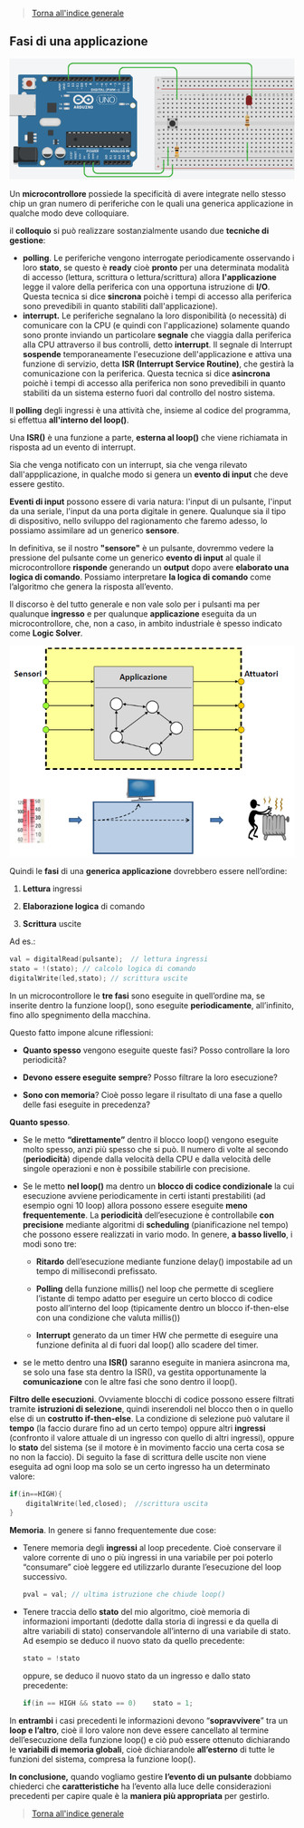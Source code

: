 


>[Torna all'indice generale](index.md)
## **Fasi di una applicazione**

![accensioneled](accensioneled.png)

Un **microcontrollore** possiede la specificità di avere integrate nello stesso chip un gran numero di periferiche con le quali una generica applicazione in qualche modo deve colloquiare.

il **colloquio** si può realizzare sostanzialmente usando due **tecniche di gestione**:
- **polling**. Le periferiche vengono interrogate periodicamente osservando i loro **stato**, se questo è **ready** cioè **pronto** per una determinata modalità di accesso (lettura, scrittura o lettura/scrittura) allora **l'applicazione** legge il valore della periferica con una opportuna istruzione di **I/O**. Questa tecnica si dice **sincrona** poichè i tempi di accesso alla periferica sono prevedibili in quanto stabiliti dall'applicazione).
- **interrupt.** Le periferiche segnalano la loro disponibilità (o necessità) di comunicare con la CPU (e quindi con l'applicazione) solamente quando sono pronte inviando un particolare **segnale** che viaggia dalla periferica alla CPU attraverso il bus controlli, detto **interrupt**. Il segnale di Interrupt **sospende** temporaneamente l'esecuzione dell'applicazione e attiva una funzione di servizio, detta **ISR (Interrupt Service Routine)**, che gestirà la comunicazione con la periferica. Questa tecnica si dice **asincrona** poichè i tempi di accesso alla periferica non sono prevedibili in quanto stabiliti da un sistema esterno fuori dal controllo del nostro sistema.

Il **polling** degli ingressi è una attività che, insieme al codice del programma, si effettua **all'interno del loop()**.

Una **ISR()** è una funzione a parte, **esterna al loop()** che viene richiamata in risposta ad un evento di interrupt.

Sia che venga notificato con un interrupt, sia che venga rilevato dall'appplicazione, in qualche modo si genera un **evento di input** che deve essere gestito. 

**Eventi di input** possono essere di varia natura: l'input di un pulsante, l'input da una seriale, l'input da una porta digitale in genere. Qualunque sia il tipo di dispositivo, nello sviluppo del ragionamento che faremo adesso, lo possiamo assimilare ad un generico **sensore**.

In definitiva, se il nostro **"sensore"** è un pulsante, dovremmo vedere la pressione del pulsante come un generico **evento di input** al quale il microcontrollore **risponde** generando un **output** dopo avere **elaborato una logica di comando**. Possiamo interpretare **la logica di comando** come l’algoritmo che genera la risposta all’evento.

Il discorso è del tutto generale e non vale solo per i pulsanti ma per qualunque **ingresso** e per qualunque **applicazione** eseguita da un microcontrollore, che, non a caso, in ambito industriale è spesso indicato come **Logic Solver**.

![micro](micro.png)

Quindi le **fasi** di una **generica applicazione** dovrebbero essere nell’ordine:

1. **Lettura** ingressi

2.  **Elaborazione logica** di comando

3. **Scrittura** uscite

Ad es.:
```C++
val = digitalRead(pulsante);  // lettura ingressi
stato = !(stato); // calcolo logica di comando
digitalWrite(led,stato); // scrittura uscite
```
In un microcontrollore le **tre fasi** sono eseguite in quell’ordine ma, se inserite dentro la funzione loop(), sono eseguite **periodicamente**, all’infinito, fino allo spegnimento della macchina.

Questo fatto impone alcune riflessioni:

- **Quanto spesso** vengono eseguite queste fasi? Posso controllare la loro periodicità?

- **Devono** **essere eseguite** **sempre**? Posso filtrare la loro esecuzione?

- **Sono con memoria**? Cioè posso legare il risultato di una fase a quello delle fasi eseguite in precedenza?

**Quanto spesso**.

- Se le metto **“direttamente”** dentro il blocco loop() vengono eseguite molto spesso, anzi più spesso che si può. Il numero di volte al secondo (**periodicità**) dipende dalla velocità della CPU e dalla velocità delle singole operazioni e non è possibile stabilirle con precisione.

- Se le metto **nel loop()** ma dentro un **blocco di codice condizionale** la cui esecuzione avviene periodicamente in certi istanti prestabiliti (ad esempio ogni 10 loop) allora possono essere eseguite **meno frequentemente**. La **periodicità** dell’esecuzione è controllabile **con precisione** mediante algoritmi di **scheduling** (pianificazione nel tempo) che possono essere realizzati in vario modo. In genere, **a basso livello**, i modi sono tre:

  -  **Ritardo** dell’esecuzione mediante funzione delay() impostabile ad un tempo di millisecondi prefissato.

  -  **Polling** della funzione millis() nel loop che permette di scegliere l’istante di tempo adatto per eseguire un certo blocco di codice posto all’interno del loop (tipicamente dentro un blocco if-then-else con una condizione che valuta millis())

   - **Interrupt** generato da un timer HW che permette di eseguire una funzione definita al di fuori dal loop() allo scadere del timer.
- se le metto dentro una **ISR()** saranno eseguite in maniera asincrona ma, se solo una fase sta dentro la ISR(), va gestita opportunamente la **comunicazione** con le altre fasi che sono dentro il loop().


**Filtro delle esecuzioni**. Ovviamente blocchi di codice possono essere filtrati tramite **istruzioni di selezione**, quindi inserendoli nel blocco then o in quello else di un **costrutto if-then-else**. La condizione di selezione può valutare il **tempo** (la faccio durare fino ad un certo tempo) oppure altri **ingressi** (confronto il valore attuale di un ingresso con quello di altri ingressi), oppure lo **stato** del sistema (se il motore è in movimento faccio una certa cosa se no non la faccio). Di seguito la fase di scrittura delle uscite non viene eseguita ad ogni loop ma solo se un certo ingresso ha un determinato valore:
```C++
if(in==HIGH){
	digitalWrite(led,closed);  //scrittura uscita
}
```
**Memoria**. In genere si fanno frequentemente due cose:

- Tenere memoria degli **ingressi** al loop precedente. Cioè conservare il valore corrente di uno o più ingressi in una variabile per poi poterlo “consumare” cioè leggere ed utilizzarlo durante l’esecuzione del loop successivo.
	```C++
	pval = val; // ultima istruzione che chiude loop()
	```
- Tenere traccia dello **stato** del mio algoritmo, cioè memoria di informazioni importanti (dedotte dalla storia di ingressi e da quella di altre variabili di stato) conservandole all’interno di una variabile di stato. Ad esempio se
 deduco il nuovo stato da quello precedente:
	```C++
	stato = !stato 
	```
	oppure, se deduco il nuovo stato da un ingresso e dallo stato precedente:
	```C++
	if(in == HIGH && stato == 0) 	stato = 1; 
	```
In **entrambi** i casi precedenti le informazioni devono “**sopravvivere**” tra un **loop e l’altro**, cioè il loro valore non deve essere cancellato al termine dell’esecuzione della funzione loop() e ciò può essere ottenuto dichiarando le **variabili di memoria globali**, cioè dichiarandole **all’esterno** di tutte le funzioni del sistema, compresa la funzione loop().

**In conclusione,** quando vogliamo gestire **l’evento di un pulsante** dobbiamo chiederci che **caratteristiche** ha l’evento alla luce delle considerazioni precedenti per capire quale è la **maniera più appropriata** per gestirlo.

>[Torna all'indice generale](index.md)
<!--stackedit_data:
eyJoaXN0b3J5IjpbMjc5MDE0MzUzXX0=
-->
